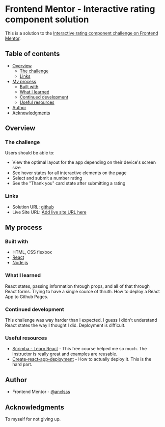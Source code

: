 # Frontend Mentor - Interactive rating component solution

This is a solution to the [Interactive rating component challenge on Frontend Mentor](https://www.frontendmentor.io/challenges/interactive-rating-component-koxpeBUmI).

## Table of contents

- [Overview](#overview)
  - [The challenge](#the-challenge)
  - [Links](#links)
- [My process](#my-process)
  - [Built with](#built-with)
  - [What I learned](#what-i-learned)
  - [Continued development](#continued-development)
  - [Useful resources](#useful-resources)
- [Author](#author)
- [Acknowledgments](#acknowledgments)

## Overview

### The challenge

Users should be able to:

- View the optimal layout for the app depending on their device's screen size
- See hover states for all interactive elements on the page
- Select and submit a number rating
- See the "Thank you" card state after submitting a rating

### Links

- Solution URL: [github](https://github.com/anclsss/rating-component-2)
- Live Site URL: [Add live site URL here](https://anclsss.github.io/rating-component-2/)

## My process

### Built with

- HTML, CSS flexbox
- [React](https://reactjs.org/)
- [Node.js](https://nodejs.org/)

### What I learned

React states, passing information through props, and all of that through React forms. Trying to have a single source of thruth. 
How to deploy a React App to Github Pages.

### Continued development

This challenge was way harder than I expected. I guess I didn't understand React states the way I thought I did.
Deployment is difficult. 

### Useful resources

- [Scrimba - Learn React](https://scrimba.com/learn/learnreact) - This free course helped me so much. The instructor is really great and examples are reusable.
- [Create-react-app-deployment](https://create-react-app.dev/docs/deployment/#github-pages) - How to actually deploy it. This is the hard part.
## Author

- Frontend Mentor - [@anclsss](https://www.frontendmentor.io/profile/anclsss)

## Acknowledgments

To myself for not giving up.
